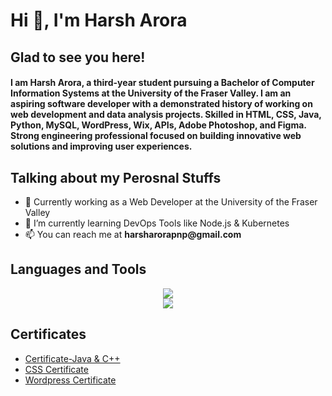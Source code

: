 <h1 align="left">Hi 👋, I'm Harsh Arora</h1>
<h2 align="left">Glad to see you here!</h2>
<h4>I am Harsh Arora, a third-year student pursuing a Bachelor of Computer Information Systems at the University of the Fraser Valley. I am an aspiring software developer with a demonstrated history of working on web development and data analysis projects. Skilled in HTML, CSS, Java, Python, MySQL, WordPress, Wix, APIs, Adobe Photoshop, and Figma. Strong engineering professional focused on building innovative web solutions and improving user experiences.</h3>

<h2 align="left">Talking about my Perosnal Stuffs</h2>

<ul>
  <li>💼 Currently working as a Web Developer at the University of the Fraser Valley</li>
  <li>🌱 I’m currently learning DevOps Tools like Node.js & Kubernetes</li>
  <li>📫 You can reach me at <strong>harsharorapnp@gmail.com</strong></li>
</ul>
<h2 align="left">Languages and Tools</h2>
<div align="center">
    <img src="https://skillicons.dev/icons?i=html,css,c,vscode,idea,js,github,mongodb,mysql,python,kubernetes"><br>
    <img src="https://skillicons.dev/icons?i=wordpress,figma,pr,ai,discord,notion,linux"><br>
</div>

<h2 align="left">Certificates</h2>
<ul>
  <li><a href="Certificate-Java & C++.pdf" target="_blank">Certificate-Java & C++</a></li>
  <li><a href="CSS for Beginners.pdf" target="_blank">CSS Certificate</a></li>
  <li><a href="Wordpress Certificate.pdf" target="_blank">Wordpress Certificate</a></li>
</ul>



